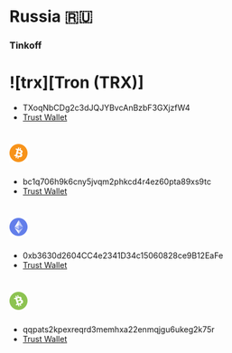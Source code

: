 [tinkoff]: https://www.tinkoff.ru/cf/5E5nOpqUFcF

[trx]: https://github.com/Ddarkbooked/crypto/blob/main/icons/trx.png "Tron (TRX)"
[trx-tw]: https://link.trustwallet.com/send?address=TXoqNbCDg2c3dJQJYBvcAnBzbF3GXjzfW4&asset=c195

[btc]: https://github.com/Ddarkbooked/crypto/blob/main/icons/btc.png "Bitcoin (BTC)"
[btc-tw]: https://link.trustwallet.com/send?address=bc1q706h9k6cny5jvqm2phkcd4r4ez60pta89xs9tc&asset=c0

[eth]: https://github.com/Ddarkbooked/crypto/blob/main/icons/eth.png "Etherium (ETH)"
[eth-tw]: https://link.trustwallet.com/send?address=0xb3630d2604CC4e2341D34c15060828ce9B12EaFe&asset=c60

[bch]: https://github.com/Ddarkbooked/crypto/blob/main/icons/bch.png "Bitcoin Cash (BCH)"
[bch-tw]: https://link.trustwallet.com/send?address=qqpats2kpexreqrd3memhxa22enmqjgu6ukeg2k75r&asset=c145

# Russia 🇷🇺
### Tinkoff

# ![trx][Tron (TRX)]
* TXoqNbCDg2c3dJQJYBvcAnBzbF3GXjzfW4
* [Trust Wallet][trx-tw]

# ![btc] 
* bc1q706h9k6cny5jvqm2phkcd4r4ez60pta89xs9tc
* [Trust Wallet][btc-tw]

# ![eth]
* 0xb3630d2604CC4e2341D34c15060828ce9B12EaFe
* [Trust Wallet][eth-tw]

# ![bch]
* qqpats2kpexreqrd3memhxa22enmqjgu6ukeg2k75r
* [Trust Wallet][bch-tw]


